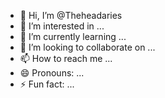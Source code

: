 - 👋 Hi, I’m @Theheadaries
- 👀 I’m interested in ...
- 🌱 I’m currently learning ...
- 💞️ I’m looking to collaborate on ...
- 📫 How to reach me ...
- 😄 Pronouns: ...
- ⚡ Fun fact: ...

<!---
Theheadaries/Theheadaries is a ✨ special ✨ repository because its `README.md` (this file) appears on your GitHub profile.
You can click the Preview link to take a look at your changes.
--->
